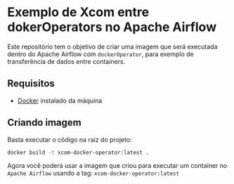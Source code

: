 # Exemplo de Xcom entre dokerOperators no Apache Airflow
Este repositório tem o objetivo de criar uma imagem que será executada dentro do Apache Airflow com `dockerOperator`, para exemplo de transferência de dados entre containers.

## Requisitos
- [Docker](https://www.docker.com/) instalado da máquina

## Criando imagem
Basta executar o código na raiz do projeto:

```bash
docker build -t xcom-docker-operator:latest .
```

Agora você poderá usar a imagem que criou para executar um container no `Apache Airflow` usando a tag: `xcom-docker-operator:latest`
